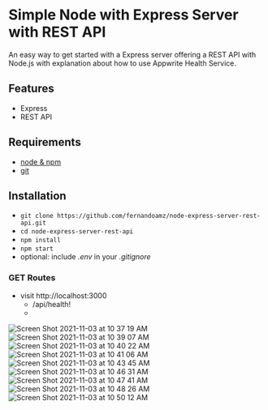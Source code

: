 # Simple Node with Express Server with REST API

An easy way to get started with a Express server offering a REST API with Node.js with explanation about how to use Appwrite Health Service.

## Features

- Express
- REST API

## Requirements

- [node & npm](https://nodejs.org/en/)
- [git](https://www.robinwieruch.de/git-essential-commands/)

## Installation

- `git clone https://github.com/fernandoamz/node-express-server-rest-api.git`
- `cd node-express-server-rest-api`
- `npm install`
- `npm start`
- optional: include _.env_ in your _.gitignore_

### GET Routes

- visit http://localhost:3000
  - /api/health!
  - 
![Screen Shot 2021-11-03 at 10 37 19 AM](https://user-images.githubusercontent.com/7818620/140103730-f7f9e341-27d2-466c-8923-d337d7501664.png)
![Screen Shot 2021-11-03 at 10 39 07 AM](https://user-images.githubusercontent.com/7818620/140103834-39b469b2-2996-4230-b433-33c77d87c538.png)
![Screen Shot 2021-11-03 at 10 40 22 AM](https://user-images.githubusercontent.com/7818620/140104036-01b18024-5168-45e4-b45d-16106c196937.png)
![Screen Shot 2021-11-03 at 10 41 06 AM](https://user-images.githubusercontent.com/7818620/140104216-6b81c5ae-7220-4e92-8cfd-64000c548705.png)
![Screen Shot 2021-11-03 at 10 43 45 AM](https://user-images.githubusercontent.com/7818620/140104636-61eb862e-ca55-43c2-be28-1b12006f33df.png)
![Screen Shot 2021-11-03 at 10 46 31 AM](https://user-images.githubusercontent.com/7818620/140105185-a6b12784-f73a-493a-99a7-71b8ae9e57c7.png)
![Screen Shot 2021-11-03 at 10 47 41 AM](https://user-images.githubusercontent.com/7818620/140105342-99939281-5d43-4013-a5b0-6a4cbf12b40b.png)
![Screen Shot 2021-11-03 at 10 48 26 AM](https://user-images.githubusercontent.com/7818620/140105544-ecf3f682-2ca5-43c5-8627-82daea02099b.png)
![Screen Shot 2021-11-03 at 10 50 12 AM](https://user-images.githubusercontent.com/7818620/140106444-058276ca-8420-43dc-aef3-29987429e934.png)












